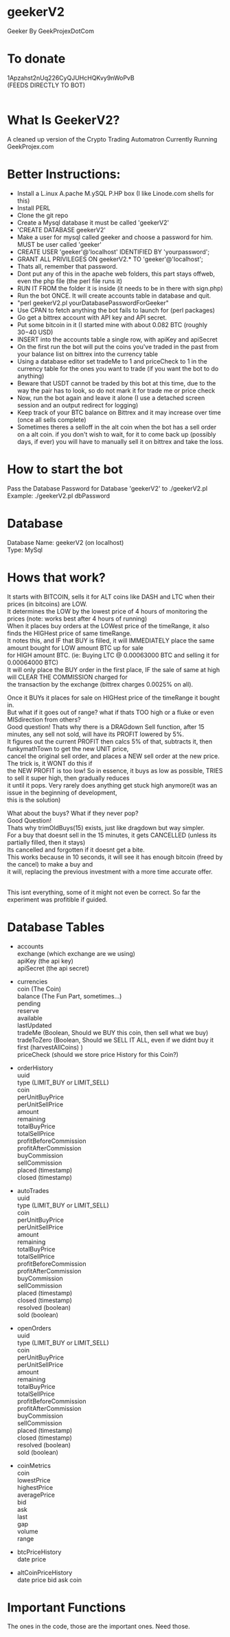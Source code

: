 # geekerV2
Geeker By GeekProjexDotCom</br>

# To donate</br>
1Apzahst2nUq226CyQJUHcHQKvy9nWoPvB </br>
(FEEDS DIRECTLY TO BOT)</br></br>

# What Is GeekerV2?
A cleaned up version of the Crypto Trading Automatron Currently Running GeekProjex.com</br>

# Better Instructions:
- Install a L.inux A.pache M.ySQL P.HP box (I like Linode.com shells for this) </br>
- Install PERL </br>
- Clone the git repo </br>
- Create a Mysql database it must be called 'geekerV2'</br>
- 'CREATE DATABASE geekerV2'</br>
- Make a user for mysql called geeker and choose a password for him. MUST be user called 'geeker'</br>
- CREATE USER 'geeker'@'localhost' IDENTIFIED BY 'yourpassword';</br>
- GRANT ALL PRIVILEGES ON  geekerV2.* TO 'geeker'@'localhost';</br>
- Thats all, remember that password.</br>
- Dont put any of this in the apache web folders, this part stays offweb, even the php file (the perl file runs it)</br>
- RUN IT FROM the folder it is inside (it needs to be in there with sign.php)</br>
- Run the bot ONCE. It will create accounts table in database and quit.</br>
- "perl geekerV2.pl yourDatabasePasswordForGeeker"</br>
- Use CPAN to fetch anything the bot fails to launch for (perl packages)</br>
- Go get a bittrex account with API key and API secret.</br>
- Put some bitcoin in it (I started mine with about 0.082 BTC (roughly $30-$40 USD)</br>
- INSERT into the accounts table a single row, with apiKey and apiSecret</br>
- On the first run the bot will put the coins you've traded in the past from your balance list on bittrex into the currency table</br>
- Using a database editor set tradeMe to 1 and priceCheck to 1 in the currency table for the ones you want to trade (if you want the bot to do anything)</br>
- Beware that USDT cannot be traded by this bot at this time, due to the way the pair has to look, so do not mark it for trade me or price check</br>
- Now, run the bot again and leave it alone (I use a detached screen session and an output redirect for logging)</br>
- Keep track of your BTC balance on Bittrex and it may  increase over time (once all sells complete)</br>
- Sometimes theres a selloff in the alt coin when the bot has a sell order on a alt coin. if you don't wish to wait, for it to come back up (possibly days, if ever) you will have to manually sell it on bittrex and take the loss.

# How to start the bot
Pass the Database Password for Database 'geekerV2' to ./geekerV2.pl</br>
Example: ./geekerV2.pl dbPassword

# Database
Database Name: geekerV2 (on localhost)</br>
Type: MySql

# Hows that work?
It starts with BITCOIN, sells it for ALT coins like DASH and LTC when their prices (in bitcoins) are LOW.</br>
It determines the LOW by the lowest price of 4 hours of monitoring the prices (note: works best after 4 hours of running)</br>
When it places buy orders at the LOWest price of the timeRange, it also finds the HIGHest price of same timeRange.</br>
It notes this, and IF that BUY is filled, it will IMMEDIATELY place the same amount bought for LOW amount BTC up for sale</br> for HIGH amount BTC. (ie: Buying LTC @ 0.00063000 BTC and selling it for 0.00064000 BTC)</br>
It will only place the BUY order in the first place, IF the sale of same at high will CLEAR THE COMMISSION charged for</br> the transaction by the exchange (bittrex charges 0.0025% on all).</br>

Once it BUYs it places for sale on HIGHest price of the timeRange it bought in.</br>
But what if it goes out of range? what if thats TOO high or a fluke or even MISdirection from others?</br>
Good question!
Thats why there is a DRAGdown Sell function, after 15 minutes, any sell not sold, will have its PROFIT lowered by 5%.</br>
It figures out the current PROFIT then calcs 5% of that, subtracts it, then funkymathTown to get the new UNIT price, </br>cancel the original sell order, and places a NEW sell order at the new price. The trick is, it WONT do this if </br>the NEW PROFIT is too low! So in essence, it buys as low as possible, TRIES to sell it super high, then gradually reduces</br> it until it pops. Very rarely does anything get stuck high anymore(it was an issue in the beginning of development,</br> this is the solution)

What about the buys? What if they never pop?</br>
Good Question!</br>
Thats why trimOldBuys(15) exists, just like dragdown but way simpler.</br>
For a buy that doesnt sell in the 15 minutes, it gets CANCELLED (unless its partially filled, then it stays)</br>
Its cancelled and forgotten if it doesnt get a bite.</br>
This works because in 10 seconds, it will see it has enough bitcoin (freed by the cancel) to make a buy and</br> it will, replacing the previous investment with a more time accurate offer.</br></br>

This isnt everything, some of it might not even be correct.
So far the experiment was profitible if guided.

# Database Tables
- accounts</br>
 exchange (which exchange are we using)</br>
 apiKey (the api key)</br>
 apiSecret (the api secret)</br>
 
- currencies</br>
 coin (The Coin)</br>
 balance (The Fun Part, sometimes...)</br>
 pending</br>
 reserve</br>
 available</br>
 lastUpdated </br>
 tradeMe (Boolean, Should we BUY this coin, then sell what we buy)</br>
 tradeToZero (Boolean, Should we SELL IT ALL, even if we didnt buy it first (harvestAllCoins) )</br>
 priceCheck (should we store price History for this Coin?)</br>

- orderHistory</br>
 uuid</br>
 type (LIMIT_BUY or LIMIT_SELL)</br>
 coin</br>
 perUnitBuyPrice</br>
 perUnitSellPrice</br>
 amount</br>
 remaining</br>
 totalBuyPrice</br>
 totalSellPrice</br>
 profitBeforeCommission</br>
 profitAfterCommission</br>
 buyCommission</br>
 sellCommission</br>
 placed (timestamp)</br>
 closed (timestamp)</br>

- autoTrades</br>
 uuid</br>
 type (LIMIT_BUY or LIMIT_SELL)</br>
 coin</br>
 perUnitBuyPrice</br>
 perUnitSellPrice</br>
 amount</br>
 remaining</br>
 totalBuyPrice</br>
 totalSellPrice</br>
 profitBeforeCommission</br>
 profitAfterCommission</br>
 buyCommission</br>
 sellCommission</br>
 placed (timestamp)</br>
 closed (timestamp)</br>
 resolved (boolean)</br>
 sold (boolean)</br>

- openOrders</br>
 uuid</br>
 type (LIMIT_BUY or LIMIT_SELL)</br>
 coin</br>
 perUnitBuyPrice</br>
 perUnitSellPrice</br>
 amount</br>
 remaining</br>
 totalBuyPrice</br>
 totalSellPrice</br>
 profitBeforeCommission</br>
 profitAfterCommission</br>
 buyCommission</br>
 sellCommission</br>
 placed (timestamp)</br>
 closed (timestamp)</br>
 resolved (boolean)</br>
 sold (boolean)</br>

- coinMetrics</br>
 coin</br>
 lowestPrice</br>
 highestPrice</br>
 averagePrice</br>
 bid</br>
 ask</br>
 last</br>
 gap</br>
 volume</br>
 range</br>

- btcPriceHistory</br>
 date
 price

- altCoinPriceHistory</br>
 date
 price
 bid
 ask
 coin

# Important Functions
The ones in the code, those are the important ones. Need those.
